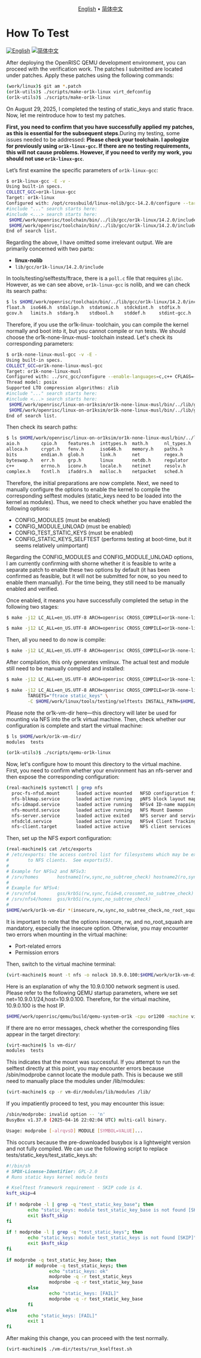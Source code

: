 <p align="center">
  <a href="https://github.com/ChenMiaoi/GSoC-2025-Final-Report/blob/main/more-details/working/how_to_test.md">English</a> •
  <a href="https://github.com/ChenMiaoi/GSoC-2025-Final-Report/blob/main/more-details/working/zh/how_to_test_zh.md">简体中文</a>
</p>

# How To Test

[![English](https://img.shields.io/badge/Language-English-blue)](https://github.com/ChenMiaoi/GSoC-2025-Final-Report/blob/main/more-details/working/how_to_test.md)
[![简体中文](https://img.shields.io/badge/语言-简体中文-red)](https://github.com/ChenMiaoi/GSoC-2025-Final-Report/blob/main/more-details/working/zh/how_to_test_zh.md)

After deploying the OpenRISC QEMU development environment, you can proceed with the verification work. The patches I submitted are located under patches. Apply these patches using the following commands:

``` bash
(work/linux)$ git am *.patch
(or1k-utils)$ ./scripts/make-or1k-linux virt_defconfig
(or1k-utils)$ ./scripts/make-or1k-linux
```

On August 29, 2025, I completed the testing of static_keys and static ftrace. Now, let me reintroduce how to test my patches.

**​First, you need to confirm that you have successfully applied my patches, as this is essential for the subsequent steps**.​​ During my testing, some issues needed to be addressed: **​​Please check your toolchain. I apologize for previously using `or1k-linux-gcc`. If there are no testing requirements, this will not cause problems. However, if you need to verify my work, you should not use `or1k-linux-gcc`**.​​

Let’s first examine the specific parameters of `or1k-linux-gcc`:

``` bash
$ or1k-linux-gcc -E -v -
Using built-in specs.
COLLECT_GCC=or1k-linux-gcc
Target: or1k-linux
Configured with: /opt/crossbuild/linux-nolib/gcc-14.2.0/configure --target=or1k-linux --enable-targets=all --prefix=/opt/crossbuild/output/or1k-linux --enable-languages=c --without-headers --disable-bootstrap --enable-sjlj-exceptions --with-system-libunwind --disable-nls --disable-threads --disable-shared --disable-libmudflap --disable-libssp --disable-libgomp --disable-decimal-float --disable-libquadmath --disable-libatomic --disable-libcc1 --disable-libmpx --enable-checking=release --disable-multilib --disable-lto
#include "..." search starts here:
#include <...> search starts here:
 $HOME/work/openrisc/toolchain/bin/../lib/gcc/or1k-linux/14.2.0/include
 $HOME/work/openrisc/toolchain/bin/../lib/gcc/or1k-linux/14.2.0/include-fixed
End of search list.
```

Regarding the above, I have omitted some irrelevant output. We are primarily concerned with two parts:

- **linux-nolib**
- `lib/gcc/or1k-linux/14.2.0/include`

In tools/testing/selftests/ftrace, there is a `poll.c` file that requires `glibc`. However, as we can see above, `or1k-linux-gcc` is nolib, and we can check its search paths:

``` bash
$ ls $HOME/work/openrisc/toolchain/bin/../lib/gcc/or1k-linux/14.2.0/include
float.h  iso646.h  stdalign.h  stdatomic.h  stdckdint.h  stdfix.h      stdint.h       syslimits.h  varargs.h
gcov.h   limits.h  stdarg.h    stdbool.h    stddef.h     stdint-gcc.h  stdnoreturn.h  unwind.h
```

Therefore, if you use the or1k-linux- toolchain, you can compile the kernel normally and boot into it, but you cannot compile or run tests. We should choose the or1k-none-linux-musl- toolchain instead. Let's check its corresponding parameters:

``` bash
$ or1k-none-linux-musl-gcc -v -E -
Using built-in specs.
COLLECT_GCC=or1k-none-linux-musl-gcc
Target: or1k-none-linux-musl
Configured with: ../src_gcc/configure --enable-languages=c,c++ CFLAGS=-O2 CXXFLAGS=-O2 --disable-lto --disable-bootstrap --disable-assembly --disable-werror --target=or1k-none-linux-musl --prefix= --libdir=/lib --disable-multilib --with-sysroot=/or1k-none-linux-musl --enable-tls --disable-libmudflap --disable-libsanitizer --disable-gnu-indirect-function --disable-libmpx --enable-initfini-array --enable-libstdcxx-time=rt --with-build-sysroot=/opt/crossbuild/linux-musl/musl-cross-make/build/local/or1k-none-linux-musl/obj_sysroot STRIP_FOR_TARGET=/opt/crossbuild/linux-musl/musl-cross-make/build/local/or1k-none-linux-musl/obj_binutils/binutils/strip-new --build=x86_64-pc-linux-gnu --host=x86_64-pc-linux-gnu
Thread model: posix
Supported LTO compression algorithms: zlib
#include "..." search starts here:
#include <...> search starts here:
 $HOME/work/openrisc/linux-on-or1ksim/or1k-none-linux-musl/bin/../lib/gcc/or1k-none-linux-musl/15.1.0/../../../../or1k-none-linux-musl/include
 $HOME/work/openrisc/linux-on-or1ksim/or1k-none-linux-musl/bin/../lib/gcc/or1k-none-linux-musl/15.1.0/include
End of search list.
```

Then check its search paths:

``` bash
$ ls $HOME/work/openrisc/linux-on-or1ksim/or1k-none-linux-musl/bin/../lib/gcc/or1k-none-linux-musl/15.1.0/../../../../or1k-none-linux-musl/include
aio.h        cpio.h    features.h  inttypes.h  math.h      nl_types.h  scsi         stdc-predef.h  syscall.h   unistd.h
alloca.h     crypt.h   fenv.h      iso646.h    memory.h    paths.h     search.h     stddef.h       sysexits.h  utime.h
bits         endian.h  glob.h      link.h      net         regex.h     spawn.h      string.h       time.h      wchar.h
byteswap.h   err.h     grp.h       linux       netdb.h     regulator   stdalign.h   strings.h      uchar.h     wctype.h
c++          errno.h   iconv.h     locale.h    netinet     resolv.h    stdarg.h     stropts.h      ucontext.h  wordexp.h
complex.h    fcntl.h   ifaddrs.h   malloc.h    netpacket   sched.h     stdbool.h    sys            ulimit.h    xen
```

Therefore, the initial preparations are now complete. Next, we need to manually configure the options to enable the kernel to compile the corresponding selftest modules (static_keys need to be loaded into the kernel as modules). Thus, we need to check whether you have enabled the following options:

- CONFIG_MODULES (must be enabled)
- CONFIG_MODULE_UNLOAD (must be enabled)
- CONFIG_TEST_STATIC_KEYS (must be enabled)
- CONFIG_STATIC_KEYS_SELFTEST (performs testing at boot-time, but it seems relatively unimportant)

Regarding the CONFIG_MODULES and CONFIG_MODULE_UNLOAD options, I am currently confirming with shorne whether it is feasible to write a separate patch to enable these two options by default (it has been confirmed as feasible, but it will not be submitted for now, so you need to enable them manually). For the time being, they still need to be manually enabled and verified.

Once enabled, it means you have successfully completed the setup in the following two stages:

``` bash
$ make -j12 LC_ALL=en_US.UTF-8 ARCH=openrisc CROSS_COMPILE=or1k-none-linux-musl- CONFIG_INITRAMFS_SOURCE= virt_defconfig

$ make -j12 LC_ALL=en_US.UTF-8 ARCH=openrisc CROSS_COMPILE=or1k-none-linux-musl- CONFIG_INITRAMFS_SOURCE= menuconfig
```

Then, all you need to do now is compile:

``` bash
$ make -j12 LC_ALL=en_US.UTF-8 ARCH=openrisc CROSS_COMPILE=or1k-none-linux-musl- CONFIG_INITRAMFS_SOURCE=
```

After compilation, this only generates vmlinux. The actual test and module still need to be manually compiled and installed:

``` bash
$ make -j12 LC_ALL=en_US.UTF-8 ARCH=openrisc CROSS_COMPILE=or1k-none-linux-musl- CONFIG_INITRAMFS_SOURCE= INSTALL_MOD_PATH=$HOME/work/or1k-vm-dir/modules modules_install 

$ make -j12 LC_ALL=en_US.UTF-8 ARCH=openrisc CROSS_COMPILE=or1k-none-linux-musl- CONFIG_INITRAMFS_SOURCE= V=1 \
        TARGETS="ftrace static_keys" \
        -C $HOME/work/linux/tools/testing/selftests INSTALL_PATH=$HOME/work/or1k-vm-dir/tests install
```

Please note the or1k-vm-dir here—this directory will later be used for mounting via NFS into the or1k virtual machine. Then, check whether our configuration is complete and start the virtual machine:

``` bash
$ ls $HOME/work/or1k-vm-dir/
modules  tests

(or1k-utils)$ ./scripts/qemu-or1k-linux
```

Now, let's configure how to mount this directory to the virtual machine. First, you need to confirm whether your environment has an nfs-server and then expose the corresponding configuration:

``` bash
(real-machine)$ systemctl | grep nfs
  proc-fs-nfsd.mount      loaded active mounted   NFSD configuration filesystem
  nfs-blkmap.service      loaded active running   pNFS block layout mapping daemon
  nfs-idmapd.service      loaded active running   NFSv4 ID-name mapping service
  nfs-mountd.service      loaded active running   NFS Mount Daemon
  nfs-server.service      loaded active exited    NFS server and services
  nfsdcld.service         loaded active running   NFSv4 Client Tracking Daemon
  nfs-client.target       loaded active active    NFS client services
```

Then, set up the NFS export configuration:

``` bash
(real-machine)$ cat /etc/exports 
# /etc/exports: the access control list for filesystems which may be exported
#		to NFS clients.  See exports(5).
#
# Example for NFSv2 and NFSv3:
# /srv/homes       hostname1(rw,sync,no_subtree_check) hostname2(ro,sync,no_subtree_check)
#
# Example for NFSv4:
# /srv/nfs4        gss/krb5i(rw,sync,fsid=0,crossmnt,no_subtree_check)
# /srv/nfs4/homes  gss/krb5i(rw,sync,no_subtree_check)
#
$HOME/work/or1k-vm-dir *(insecure,rw,sync,no_subtree_check,no_root_squash)
```

It is important to note that the options insecure, rw, and no_root_squash are mandatory, especially the insecure option. Otherwise, you may encounter two errors when mounting in the virtual machine:

- Port-related errors
- Permission errors

Then, switch to the virtual machine terminal:

``` bash
(virt-machine)$ mount -t nfs -o nolock 10.9.0.100:$HOME/work/or1k-vm-dir vm-dir
```

Here is an explanation of why the 10.9.0.100 network segment is used. Please refer to the following QEMU startup parameters, where we set net=10.9.0.1/24,host=10.9.0.100. Therefore, for the virtual machine, 10.9.0.100 is the host IP.

``` bash
$HOME/work/openrisc/qemu/build/qemu-system-or1k -cpu or1200 -machine virt -no-reboot -kernel $HOME/work/linux/vmlinux -device virtio-net-pci,netdev=user -netdev user,id=user,net=10.9.0.1/24,host=10.9.0.100,hostfwd=tcp::2222-:22 -serial mon:stdio -nographic -device virtio-blk-device,drive=d0 -drive file=$HOME/work/openrisc/buildroot-rootfs/qemu-or1k-rootfs.qcow2,id=d0,if=none,format=qcow2 -gdb tcp::10001 -m 768 -append earlycon rootwait root=/dev/vda2
```

If there are no error messages, check whether the corresponding files appear in the target directory:

``` bash
(virt-machine)$ ls vm-dir/
modules  tests
```

This indicates that the mount was successful. If you attempt to run the selftest directly at this point, you may encounter errors because /sbin/modprobe cannot locate the module path. ​​This is because we still need to manually place the modules under /lib/modules:​​

``` bash
(virt-machine)$ cp -r vm-dir/modules/lib/modules /lib/
```

If you impatiently proceed to test, you may encounter this issue:

``` bash
/sbin/modprobe: invalid option -- 'n'
BusyBox v1.37.0 (2025-04-16 22:02:04 UTC) multi-call binary.

Usage: modprobe [-alrqvsD] MODULE [SYMBOL=VALUE]...
```

This occurs because the pre-downloaded busybox is a lightweight version and not fully compiled. We can use the following script to replace tests/static_keys/test_static_keys.sh:

``` bash
#!/bin/sh
# SPDX-License-Identifier: GPL-2.0
# Runs static keys kernel module tests

# Kselftest framework requirement - SKIP code is 4.
ksft_skip=4
   
if ! modprobe -l | grep -q "test_static_key_base"; then                    
        echo "static_keys: module test_static_key_base is not found [SKIP]"
        exit $ksft_skip                                                    
fi                                                       
                                                                       
if ! modprobe -l | grep -q "test_static_keys"; then                    
        echo "static_keys: module test_static_keys is not found [SKIP]"
        exit $ksft_skip                                                
fi                                                   
                                                         
if modprobe -q test_static_key_base; then          
        if modprobe -q test_static_keys; then        
                echo "static_keys: ok"                   
                modprobe -q -r test_static_keys          
                modprobe -q -r test_static_key_base      
        else                                             
                echo "static_keys: [FAIL]"               
                modprobe -q -r test_static_key_base      
        fi                                         
else                                               
        echo "static_keys: [FAIL]"
        exit 1                    
fi
```

After making this change, you can proceed with the test normally.

``` bash
(virt-machine)$ ./vm-dir/tests/run_kselftest.sh
```

